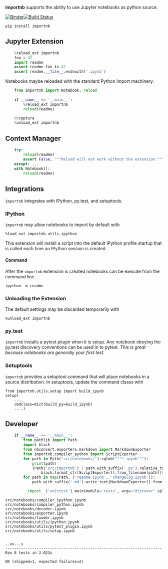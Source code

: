 
__importnb__ supports the ability to use Jupyter notebooks as python source.

[![Binder](https://mybinder.org/badge.svg)](https://mybinder.org/v2/gh/deathbeds/importnb/master?urlpath=lab/tree/readme.ipynb)[![Build Status](https://travis-ci.org/deathbeds/importnb.svg?branch=master)](https://travis-ci.org/deathbeds/importnb)

    pip install importnb

## Jupyter Extension


```python
    %reload_ext importnb
    foo = 42
    import readme
    assert readme.foo is 42
    assert readme.__file__.endswith('.ipynb')
```

Notebooks maybe reloaded with the standard Python Import machinery.


```python
    from importnb import Notebook, reload
    
    if __name__ == '__main__':
        %reload_ext importnb
        reload(readme)
```


```python
    %%capture
    %unload_ext importnb
```

## Context Manager


```python
    try:  
        reload(readme)
        assert False, """Reload will not work without the extension."""
    except: ...
    with Notebook(): 
        reload(readme)
```

## Integrations

`importnb` integrates with IPython, py.test, and setuptools.


### IPython

`importnb` may allow notebooks to import by default with 

    %load_ext importnb.utils.ipython
    
This extension will install a script into the default IPython profile startup that is called each time an IPython session is created.  

#### Command

After the `importnb` extension is created notebooks can be execute from the command line.

    ipython -m readme

### Unloading the Extension

The default settings may be discarded temporarily with

    %unload_ext importnb
    

### py.test

`importnb` installs a pytest plugin when it is setup.  Any notebook obeying the py.test discovery conventions can be used in to pytest.  _This is great because notebooks are generally your first test._

### Setuptools

`importnb` provides a setuptool command that will place notebooks in a source distribution.  In setuptools, update the command classs with

    from importnb.utils.setup import build_ipynb
    setup(
        ...,
        cmdclass=dict(build_py=build_ipynb)
        ...,)

## Developer


```python
    if __name__ == '__main__':
        from pathlib import Path
        import black
        from nbconvert.exporters.markdown import MarkdownExporter
        from importnb.compiler_python import ScriptExporter
        for path in Path('src/notebooks/').rglob("""*.ipynb"""):
            print(path)
            (Path('src/importnb') / path.with_suffix('.py').relative_to('src/notebooks')).write_text(
                black.format_str(ScriptExporter().from_filename(path)[0], 100))
        for path in map(Path, ('readme.ipynb', 'changelog.ipynb')):
            path.with_suffix('.md').write_text(MarkdownExporter().from_filename(path)[0])

        __import__('unittest').main(module='tests', argv="discover".split(), exit=False)

```

    src/notebooks/compiler_ipython.ipynb
    src/notebooks/compiler_python.ipynb
    src/notebooks/decoder.ipynb
    src/notebooks/exporter.ipynb
    src/notebooks/loader.ipynb
    src/notebooks/utils/ipython.ipynb
    src/notebooks/utils/pytest_plugin.ipynb
    src/notebooks/utils/setup.ipynb


    ..xx...s
    ----------------------------------------------------------------------
    Ran 8 tests in 2.023s
    
    OK (skipped=1, expected failures=2)


